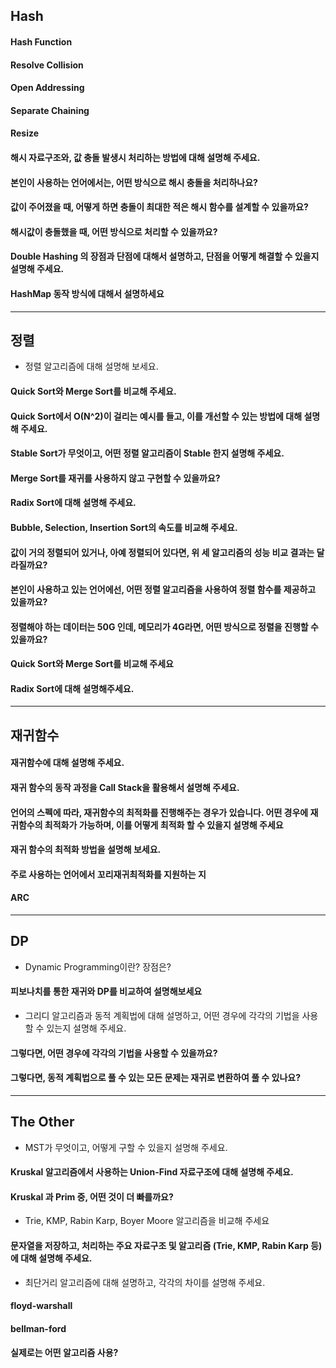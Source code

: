 ## Hash

#### Hash Function

#### Resolve Collision

#### Open Addressing

#### Separate Chaining

#### Resize

#### 해시 자료구조와, 값 충돌 발생시 처리하는 방법에 대해 설명해 주세요.

#### 본인이 사용하는 언어에서는, 어떤 방식으로 해시 충돌을 처리하나요?

#### 값이 주어졌을 때, 어떻게 하면 충돌이 최대한 적은 해시 함수를 설계할 수 있을까요?

#### 해시값이 충돌했을 때, 어떤 방식으로 처리할 수 있을까요?

#### Double Hashing 의 장점과 단점에 대해서 설명하고, 단점을 어떻게 해결할 수 있을지 설명해 주세요.

#### HashMap 동작 방식에 대해서 설명하세요

---

## 정렬

- 정렬 알고리즘에 대해 설명해 보세요.

#### Quick Sort와 Merge Sort를 비교해 주세요.

#### Quick Sort에서 O(N^2)이 걸리는 예시를 들고, 이를 개선할 수 있는 방법에 대해 설명해 주세요.

#### Stable Sort가 무엇이고, 어떤 정렬 알고리즘이 Stable 한지 설명해 주세요.

#### Merge Sort를 재귀를 사용하지 않고 구현할 수 있을까요?

#### Radix Sort에 대해 설명해 주세요.

#### Bubble, Selection, Insertion Sort의 속도를 비교해 주세요.

#### 값이 **거의** 정렬되어 있거나, 아예 정렬되어 있다면, 위 세 알고리즘의 성능 비교 결과는 달라질까요?

#### 본인이 사용하고 있는 언어에선, 어떤 정렬 알고리즘을 사용하여 정렬 함수를 제공하고 있을까요?

#### 정렬해야 하는 데이터는 50G 인데, 메모리가 4G라면, 어떤 방식으로 정렬을 진행할 수 있을까요?

#### Quick Sort와 Merge Sort를 비교해 주세요

#### Radix Sort에 대해 설명해주세요.

---

## 재귀함수

#### 재귀함수에 대해 설명해 주세요.

#### 재귀 함수의 동작 과정을 Call Stack을 활용해서 설명해 주세요.

#### 언어의 스펙에 따라, 재귀함수의 최적화를 진행해주는 경우가 있습니다. 어떤 경우에 재귀함수의 최적화가 가능하며, 이를 어떻게 최적화 할 수 있을지 설명해 주세요

#### 재귀 함수의 최적화 방법을 설명해 보세요.

#### 주로 사용하는 언어에서 꼬리재귀최적화를 지원하는 지

#### ARC

---

## DP

- Dynamic Programming이란? 장점은?

#### 피보나치를 통한 재귀와 DP를 비교하여 설명해보세요

- 그리디 알고리즘과 동적 계획법에 대해 설명하고, 어떤 경우에 각각의 기법을 사용할 수 있는지 설명해 주세요.

#### 그렇다면, 어떤 경우에 각각의 기법을 사용할 수 있을까요?

#### 그렇다면, 동적 계획법으로 풀 수 있는 모든 문제는 재귀로 변환하여 풀 수 있나요?

---

## The Other

- MST가 무엇이고, 어떻게 구할 수 있을지 설명해 주세요.

#### Kruskal 알고리즘에서 사용하는 Union-Find 자료구조에 대해 설명해 주세요.

#### Kruskal 과 Prim 중, 어떤 것이 더 빠를까요?

- Trie, KMP, Rabin Karp, Boyer Moore 알고리즘을 비교해 주세요

#### 문자열을 저장하고, 처리하는 주요 자료구조 및 알고리즘 (Trie, KMP, Rabin Karp 등) 에 대해 설명해 주세요.

- 최단거리 알고리즘에 대해 설명하고, 각각의 차이를 설명해 주세요.

#### floyd-warshall

#### bellman-ford

#### 실제로는 어떤 알고리즘 사용?
